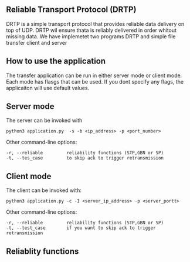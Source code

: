 Reliable Transport Protocol (DRTP) 
----------------------------------

DRTP is a simple transport protocol that provides reliable data delivery on top of UDP. DRTP wil ensure thata is reliably delivered in order whitout missing data. We have implemetet two programs DRTP and simple file transfer client and server  

How to use the application
--------------------------
The transfer application can be run in either server mode or client mode. Each mode has flasgs that can be used. If you dont specify any flags, the applicaiton will use default values.


## Server mode ##
The server can be invoked with 
    
    python3 application.py  -s -b <ip_address> -p <port_number>

Other command-line options:

    -r, --reliable         reliability functions (STP,GBN or SP)
    -t, --tes_case         to skip ack to trigger retransmission 


## Client mode ##
The client can be invoked with:

    python3 application.py -c -I <server_ip_address> -p <server_portt> 

Other command-line options:

    -r, --reliable         reliability functions (STP,GBN or SP)
    -t, --test_case        if you want to skip ack to trigger retransmission 

Reliablity functions
--------------------














